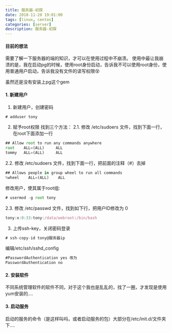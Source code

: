 ```yaml
---
title: 服务器-初探
date: 2018-11-20 19:01:00
tags: [linux, centos]
categories: [server]
description: 服务器-初探
---
```


#### 目前的想法

需要了解一下服务器的端的知识，才可以在使用过程中不崩溃。
使用中最让我崩溃的是，我在启动pg的时候，使用root身份启动，告诉我不可以使用root身份，使用普通用户启动，告诉我没有文件的读写权限😵

虽然还是没有安装上pg这个gem


#### 1. 新建用户
1. 新建用户，创建密码
```js
# adduser tony
```
2. 赋予root权限
找到三个方法：
2.1. 修改 /etc/sudoers 文件，找到下面一行，在root下面添加一行
```js
## Allow root to run any commands anywhere
root    ALL=(ALL)     ALL
tommy   ALL=(ALL)     ALL
```
2.2. 修改 /etc/sudoers 文件，找到下面一行，把前面的注释（#）去掉
```js
## Allows people in group wheel to run all commands
%wheel    ALL=(ALL)    ALL
```
修改用户，使其属于root组:
```js
# usermod -g root tony
```
2.3. 修改 /etc/passwd 文件，找到如下行，把用户ID修改为 0
```js
tony:x:0:33:tony:/data/webroot:/bin/bash
```

3. 上传ssh-key，关闭密码登录
```js
# ssh-copy-id tony@服务器ip
```
编辑/etc/ssh/sshd_config
```js
#PasswordAuthentication yes 改为
PasswordAuthentication no
```

#### 2. 安装软件
不同系统管理软件的软件不同，对于这个我也是乱乱的，找了一圈，才发现是使用yum安装的....

#### 3. 启动服务
启动的服务的命令（是这样叫吗，或者启动服务的包）大部分在/etc/init.d/文件夹下....

